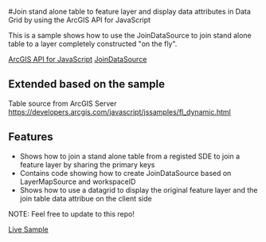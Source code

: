 #Join stand alone table to feature layer and display data attributes in Data Grid by using the ArcGIS API for JavaScript

This is a sample shows how to use the JoinDataSource to join stand alone table to a layer completely constructed "on the fly".

[ArcGIS API for JavaScript](https://developers.arcgis.com/javascript/)
[JoinDataSource](https://developers.arcgis.com/javascript/jsapi/joindatasource.html)

## Extended based on the sample
Table source from ArcGIS Server
https://developers.arcgis.com/javascript/jssamples/fl_dynamic.html

## Features

* Shows how to join a stand alone table from a registed SDE to join a feature layer by sharing the primary keys
* Contains code showing how to create JoinDataSource based on LayerMapSource and workspaceID
* Shows how to use a datagrid to display the original feature layer and the join table data attribue on the client side

NOTE: Feel free to update to this repo!

[Live Sample](http://esri.github.io/developer-support/web-js/join-data-source-show-attributes-DataGrid/joinDataSource_show_All_data_fromDataGrid.html)
